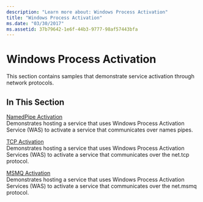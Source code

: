 ```yaml
---
description: "Learn more about: Windows Process Activation"
title: "Windows Process Activation"
ms.date: "03/30/2017"
ms.assetid: 37b79642-1e6f-44b3-9777-98af57443bfa
---
```

# Windows Process Activation

This section contains samples that demonstrate service activation through network protocols.  
  
## In This Section  

 [NamedPipe Activation](namedpipe-activation.md)  
 Demonstrates hosting a service that uses Windows Process Activation Service (WAS) to activate a service that communicates over names pipes.  
  
 [TCP Activation](tcp-activation.md)  
 Demonstrates hosting a service that uses Windows Process Activation Services (WAS) to activate a service that communicates over the net.tcp protocol.

 [MSMQ Activation](msmq-activation.md)  
 Demonstrates hosting a service that uses Windows Process Activation Services (WAS) to activate a service that communicates over the net.msmq protocol.
